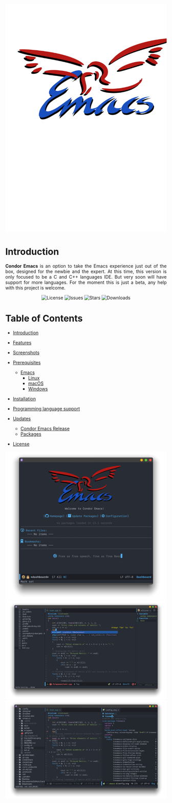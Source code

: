 <p align="center">
  <img src="https://github.com/apemangr/Condor-Emacs/blob/master/images/CondorEmacs.svg" title="" />
</p>


# Introduction

<p align="justify">
  <b>Condor Emacs</b> is an option to take the Emacs experience just out of the box, designed for the newbie and the expert.
 At this time, this version is only focused to be a C and C++ languages IDE. But very soon will have support for more languages.
  For the moment this is just a beta, any help with this project is welcome.
</p>

<p align="center">
  <img src="https://img.shields.io/github/license/apemangr/Condor-Emacs" alt="License" title="" />
  <img src="https://img.shields.io/github/issues/apemangr/Condor-Emacs" alt="Issues" title="" />  
  <img src="https://img.shields.io/github/stars/apemangr/Condor-Emacs" alt="Stars" title="" /> 
  <img src="https://img.shields.io/github/downloads/apemangr/Condor-Emacs/v1.0-beta/total" alt="Downloads" title="" />
</p>

# Table of Contents

- [Introduction](#introduction)

- [Features](#features)

- [Screenshots](#screenshots)

- [Prerequisites](#prerequisites)
    - [Emacs](#emacs)
        - [Linux](#linux)
        - [macOS](#macos)
        - [Windows](#windows)
- [Installation](#installation)
- [Programming language support](#programming-language-support)
- [Updates](#updates)
    - [Condor Emacs Release](#condor-emacs-release)
    - [Packages](#packages)
- [License](#license)


<p align="center">
  
  <img src="https://github.com/apemangr/Condor-Emacs/blob/master/images/CondorEmacsDash.png" alt="Condor Emacs" title="" />
  
  <img src="https://github.com/apemangr/Condor-Emacs/blob/master/images/CondorEmacsCode.png" alt="Coding" title="" />
  
  <img src="https://github.com/apemangr/Condor-Emacs/blob/master/images/CondorEmacsConfig.png" alt="Config" title="" />  
  
</p>

